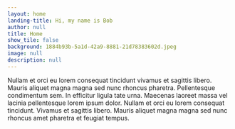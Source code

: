 ```yaml
---
layout: home
landing-title: Hi, my name is Bob
author: null
title: Home
show_tile: false
background: 1884b93b-5a1d-42a9-8881-21d78383602d.jpeg
image: null
description: null
---
```


Nullam et orci eu lorem consequat tincidunt vivamus et sagittis libero. Mauris aliquet magna magna sed nunc rhoncus pharetra. Pellentesque condimentum sem. In efficitur ligula tate urna. Maecenas laoreet massa vel lacinia pellentesque lorem ipsum dolor. Nullam et orci eu lorem consequat tincidunt. Vivamus et sagittis libero. Mauris aliquet magna magna sed nunc rhoncus amet pharetra et feugiat tempus.

